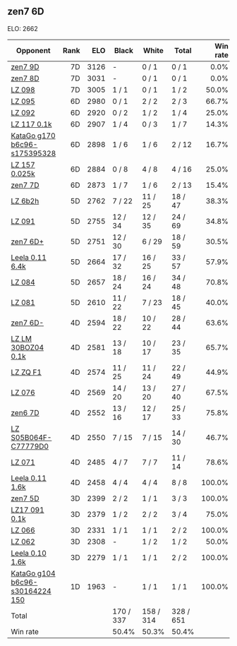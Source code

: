 ## zen7 6D ##

ELO: 2662

Opponent | Rank | ELO | Black | White | Total | Win rate
---------|-----:|----:|-------|-------|-------|-------:
[zen7 9D](zen7%209D.md) | 7D | 3126 | - | 0 / 1 | 0 / 1 | 0.0%
[zen7 8D](zen7%208D.md) | 7D | 3031 | - | 0 / 1 | 0 / 1 | 0.0%
[LZ 098](LZ%20098.md) | 7D | 3005 | 1 / 1 | 0 / 1 | 1 / 2 | 50.0%
[LZ 095](LZ%20095.md) | 6D | 2980 | 0 / 1 | 2 / 2 | 2 / 3 | 66.7%
[LZ 092](LZ%20092.md) | 6D | 2920 | 0 / 2 | 1 / 2 | 1 / 4 | 25.0%
[LZ 117 0.1k](LZ%20117%200.1k.md) | 6D | 2907 | 1 / 4 | 0 / 3 | 1 / 7 | 14.3%
[KataGo g170 b6c96-s175395328](KataGo%20g170%20b6c96-s175395328.md) | 6D | 2898 | 1 / 6 | 1 / 6 | 2 / 12 | 16.7%
[LZ 157 0.025k](LZ%20157%200.025k.md) | 6D | 2884 | 0 / 8 | 4 / 8 | 4 / 16 | 25.0%
[zen7 7D](zen7%207D.md) | 6D | 2873 | 1 / 7 | 1 / 6 | 2 / 13 | 15.4%
[LZ 6b2h](LZ%206b2h.md) | 5D | 2762 | 7 / 22 | 11 / 25 | 18 / 47 | 38.3%
[LZ 091](LZ%20091.md) | 5D | 2755 | 12 / 34 | 12 / 35 | 24 / 69 | 34.8%
[zen7 6D+](zen7%206D+.md) | 5D | 2751 | 12 / 30 | 6 / 29 | 18 / 59 | 30.5%
[Leela 0.11 6.4k](Leela%200.11%206.4k.md) | 5D | 2664 | 17 / 32 | 16 / 25 | 33 / 57 | 57.9%
[LZ 084](LZ%20084.md) | 5D | 2657 | 18 / 24 | 16 / 24 | 34 / 48 | 70.8%
[LZ 081](LZ%20081.md) | 5D | 2610 | 11 / 22 | 7 / 23 | 18 / 45 | 40.0%
[zen7 6D-](zen7%206D-.md) | 4D | 2594 | 18 / 22 | 10 / 22 | 28 / 44 | 63.6%
[LZ LM 30BOZ04 0.1k](LZ%20LM%2030BOZ04%200.1k.md) | 4D | 2581 | 13 / 18 | 10 / 17 | 23 / 35 | 65.7%
[LZ ZQ F1](LZ%20ZQ%20F1.md) | 4D | 2574 | 11 / 25 | 11 / 24 | 22 / 49 | 44.9%
[LZ 076](LZ%20076.md) | 4D | 2569 | 14 / 20 | 13 / 20 | 27 / 40 | 67.5%
[zen6 7D](zen6%207D.md) | 4D | 2552 | 13 / 16 | 12 / 17 | 25 / 33 | 75.8%
[LZ S05B064F-C77779D0](LZ%20S05B064F-C77779D0.md) | 4D | 2550 | 7 / 15 | 7 / 15 | 14 / 30 | 46.7%
[LZ 071](LZ%20071.md) | 4D | 2485 | 4 / 7 | 7 / 7 | 11 / 14 | 78.6%
[Leela 0.11 1.6k](Leela%200.11%201.6k.md) | 4D | 2458 | 4 / 4 | 4 / 4 | 8 / 8 | 100.0%
[zen7 5D](zen7%205D.md) | 3D | 2399 | 2 / 2 | 1 / 1 | 3 / 3 | 100.0%
[LZ17 091 0.1k](LZ17%20091%200.1k.md) | 3D | 2379 | 1 / 2 | 2 / 2 | 3 / 4 | 75.0%
[LZ 066](LZ%20066.md) | 3D | 2331 | 1 / 1 | 1 / 1 | 2 / 2 | 100.0%
[LZ 062](LZ%20062.md) | 3D | 2308 | - | 1 / 2 | 1 / 2 | 50.0%
[Leela 0.10 1.6k](Leela%200.10%201.6k.md) | 3D | 2279 | 1 / 1 | 1 / 1 | 2 / 2 | 100.0%
[KataGo g104 b6c96-s30164224 150](KataGo%20g104%20b6c96-s30164224%20150.md) | 1D | 1963 | - | 1 / 1 | 1 / 1 | 100.0%
Total | | | 170 / 337 | 158 / 314 | 328 / 651 | 
Win rate| | | 50.4% | 50.3% | 50.4% | 

